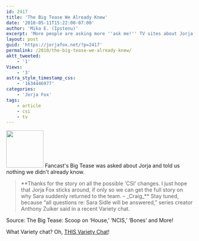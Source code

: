 ```yaml
---
id: 2417
title: 'The Big Tease We Already Knew'
date: '2010-05-11T15:22:00-07:00'
author: 'Mika E. (Ipstenu)'
excerpt: 'More people are asking more ''ask me!'' TV sites about Jorja coming back next season. I see that as a good thing!'
layout: post
guid: 'https://jorjafox.net/?p=2417'
permalink: /2010/the-big-tease-we-already-knew/
aktt_tweeted:
    - '1'
Views:
    - '3'
astra_style_timestamp_css:
    - '1634446977'
categories:
    - 'Jorja Fox'
tags:
    - article
    - csi
    - tv
---
```


<img src="//static.jorjafox.net/wordpress/2010/05/s11-evidence-100x100.jpg" alt="" title="s11-evidence" width="100" height="100" class="alignleft size-thumbnail wp-image-2419" /> Fancast's Big Tease was asked about Jorja and told us nothing we didn't already know.

<blockquote>**Thanks for the story on all the possible ‘CSI‘ changes. I just hope that Jorja Fox sticks around, if only so we can get the full story on why Sara suddenly returned to the team. – _Craig_**
Stay tuned, because “all questions re: Sara Sidle will be answered,” series creator Anthony Zuiker said in a recent Variety chat.</blockquote>

Source: The Big Tease: Scoop on ‘House,’ ‘NCIS,’ ‘Bones’ and More!

What Variety chat?  Oh, <a href="https://jorjafox.net/wiki/Variety_(29_April_2010)">THIS Variety Chat</a>!
